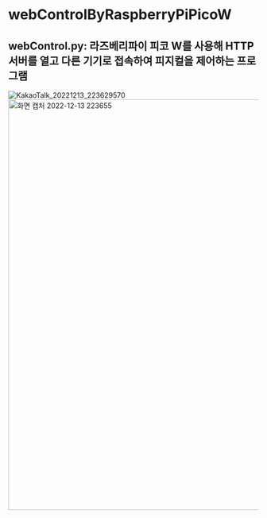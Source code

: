 # webControlByRaspberryPiPicoW
## webControl.py: 라즈베리파이 피코 W를 사용해 HTTP서버를 열고 다른 기기로 접속하여 피지컬을 제어하는 프로그램 
![KakaoTalk_20221213_223629570](https://user-images.githubusercontent.com/13882302/207337966-dbbd0f6c-9d66-4f4d-9f79-1d6a6784ab52.png)
<img width="827" alt="화면 캡처 2022-12-13 223655" src="https://user-images.githubusercontent.com/13882302/207337981-145f3466-59e8-4880-9360-4149faf5007d.png">
